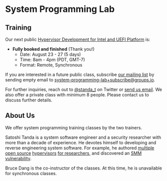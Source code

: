 System Programming Lab
=======================

Training
---------

Our next public [Hypervisor Development for Intel and UEFI Platform](Hypervisor_Development_on_Intel_and_UEFI_Platform.md) is:
- **Fully booked and finished** (Thank you!)
    - Date: August 23 - 27 (5 days)
    - Time: 8am - 4pm (PDT, GMT-7)
    - Format: Remote, Synchronous

If you are interested in a future public class, subscribe [our mailing list](https://groups.io/g/system-programming-lab) by sending empty email to [system-programming-lab+subscribe@groups.io](mailto:system-programming-lab+subscribe@groups.io?subject=Subscribe%20Request).

For further inquiries, reach out to [@standa_t](https://twitter.com/standa_t) on Twitter or [send us email](mailto:tanda.sat@gmail.com?cc=bruce.dang@gmail.com&subject=Hypervisor%20Development%20for%20the%20Intel%20and%20UEFI%20Platform). We also offer a private class with minimum 8 people. Please contact us to discuss further details.


About Us
---------

We offer system programming training classes by the two trainers.

Satoshi Tanda is a system software engineer and a security researcher with more than a decade of experience. He devotes himself to developing and reverse engineering system software. For example, he authored [multiple](https://github.com/tandasat/HyperPlatform) [open source](https://github.com/tandasat/SimpleSvm) [hypervisors](https://github.com/tandasat/MiniVisorPkg) [for researchers](https://github.com/tandasat/MiniVisorPkg), and discovered an [SMM vulnerability](https://github.com/tandasat/SmmExploit).

Bruce Dang is the co-instructor of the classes. At this time, he is unavailable for synchronous classes.

